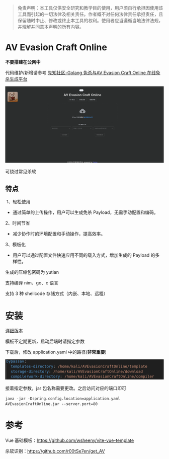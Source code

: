 > 免责声明：本工具仅供安全研究和教学目的使用，用户须自行承担因使用该工具而引起的一切法律及相关责任。作者概不对任何法律责任承担责任，且保留随时中止、修改或终止本工具的权利。使用者应当遵循当地法律法规，并理解并同意本声明的所有内容。

# AV Evasion Craft Online

**不要搭建在公网中**

代码维护/新增请参考 [先知社区-Golang 免杀与AV Evasion Craft Online 在线免杀生成平台](https://xz.aliyun.com/t/13411?time__1311=mqmxnDBQqDq7wq05d4%2BxCuwCxu7faQQY4D#toc-6:~:text=%E5%A2%9E%E5%8A%A0%E4%B8%80%E5%AE%9A%E9%9A%BE%E5%BA%A6-,Go%20%E5%85%8D%E6%9D%80,-%E5%B9%B3%E5%8F%B0%E8%87%AA%E5%B8%A6)

![image-20240124190806863](images/image-20240124190806863.png)

可绕过常见杀软

## 特点
​	1、轻松使用
- 通过简单的上传操作，用户可以生成免杀 Payload，无需手动配置和编码。

2、时间节省
- 减少协作时的环境配置和手动操作，提高效率。

3、模板化
- 用户可以通过配置文件快速应用不同的载入方式，增加生成的 Payload 的多样性。


生成的压缩包密码为 yutian


支持编译 nim、go、c 语言

支持 3 种 shellcode 存储方式（内嵌、本地、远程）

# 安装

[详细版本](https://github.com/yutianqaq/AVEvasionCraftOnline/wiki)

模板不定期更新，启动后端时请指定参数

下载后，修改 application.yaml 中的路径(**非常重要**)

![image-20240131132406380](images/image-20240131132406380.png)

接着指定参数，jar 包名称需要更改。之后访问对应的端口即可

`java -jar -Dspring.config.location=application.yaml AVEvasionCraftOnline.jar --server.port=80`



# 参考

Vue 基础模板：https://github.com/wsheeny/vite-vue-template

杀软识别：https://github.com/r00tSe7en/get_AV

